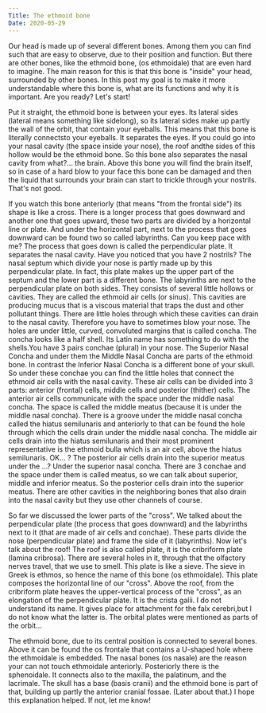 ```yaml
---
Title: The ethmoid bone
Date: 2020-05-29
---
```

Our head is made up of several different bones. Among them you can find such that are easy to observe, due to their position 
and function. But there are other bones, like the ethmoid bone, (os ethmoidale) that are even hard to imagine.
The main reason for this is that this bone is "inside" your head, surrounded by other bones.
In this post my goal is to make it more understandable where this bone is, what are its functions and why it is important.
Are you ready? Let's start!

Put it straight, the ethmoid bone is between your eyes. Its lateral sides (lateral means something like sidelong), so its
lateral sides make up partly the wall of the orbit, that contain your eyeballs. This means that this bone is literally connectsto your eyeballs. It separates the eyes. If you could go into your nasal cavity (the space inside your nose), the roof andthe sides of this hollow would be the ethmoid bone. So this bone also separates the nasal cavity from what?... the brain.
Above this bone you will find the brain itself, so in case of a hard blow to your face this bone can be damaged and then 
the liquid that surrounds your brain can start to trickle through your nostrils. That's not good. 

If you watch this bone anteriorly (that means "from the frontal side") its shape is like a cross. There is a longer process
that goes downward and another one that goes upward, these two parts are divided by a horizontal line or plate. And under the 
horizontal part, next to the process that goes downward can be found two so called labyrinths. Can you keep pace with me? 
The process that goes down is called the perpendicular plate. It separates the nasal cavity. Have you noticed that you have 
2 nostrils? The nasal septum which divide your nose is partly made up by this perpendicular plate. In fact, this plate makes up the upper part of the septum and the lower part is a different bone. The labyrinths are next to the perpendicular plate on both sides. They consists of several little hollows or cavities. They are called the ethmoid air cells (or sinus). This cavities are producing mucus that is a viscous material that traps the dust and other pollutant things. There are little holes through which these cavities can drain to the nasal cavity. Therefore you have to sometimes blow your nose. 
The holes are under little, curved, convoluted margins that is called concha. The concha looks like a half shell. Its Latin name has something to do with the shells.You have 3 pairs conchae (plural) in your nose. The Superior Nasal Concha and under them the Middle Nasal Concha are parts of the ethmoid bone.
In contrast the Inferior Nasal Concha is a different bone of your skull.  
So under these conchae you can find the little holes that connect the ethmoid air cells with the nasal cavity. 
These air cells can be divided into 3 parts: anterior (frontal) cells, middle cells and posterior (thither) cells.
The anterior air cells communicate with the space under the middle nasal concha. The space is called the middle meatus
(because it is under the middle nasal concha). There is a groove under the middle nasal concha called the hiatus semilunaris 
and anteriorly to that can be found the hole through which the cells drain under the middle nasal concha. 
The middle air cells drain into the hiatus semilunaris and their most prominent representative is the ethmoid bulla 
which is an air cell, above the hiatus semilunaris. OK... ? The posterior air cells drain into the superior meatus 
under the ...? Under the superior nasal concha. There are 3 conchae and the space under them is called meatus, 
so we can talk about superior, middle and inferior meatus. So the posterior cells drain into the superior meatus. 
There are other cavities in the neighboring bones that also drain into the nasal cavity but they use other channels of course. 

So far we discussed the lower parts of the "cross". We talked about the perpendicular plate (the process that goes downward) 
and the labyrinths next to it (that are made of air cells and conchae). These parts divide the nose (perpendicular plate) and 
frame the side of it (labyrinths). Now let's talk about the roof! The roof is also called plate, it is the cribriform plate 
(lamina cribrosa). There are several holes in it, through that the olfactory nerves travel, that we use to smell.
This plate is like a sieve. The sieve in Greek is ethmos, so hence the name of this bone (os ethmoidale). 
This plate composes the horizontal line of our "cross". 
Above the roof, from the cribriform plate heaves the upper-vertical process of the "cross", as an elongation of the 
perpendicular plate. It is the crista galii. I do not understand its name. It gives place for attachment for the falx cerebri,but I do not know what the latter is. 
The orbital plates were mentioned as parts of the orbit...

The ethmoid bone, due to its central position is connected to several bones. Above it can be found the os frontale that contains a U-shaped hole where the ethmoidale is embedded. The nasal bones (os nasale)  are the reason your can not touch ethmoidale anteriorly. Posteriorly there is the sphenoidale. It connects also to the maxilla, the palatinum, and the lacrimale.
The skull has a base (basis cranii) and the ethmoid bone is part of that, building up partly the anterior cranial fossae. 
(Later about that.)
I hope this explanation helped. If not, let me know!
